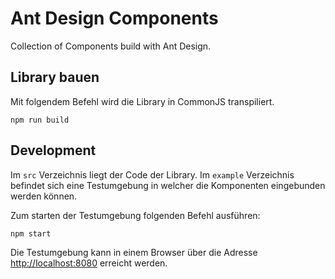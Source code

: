 # Ant Design Components

Collection of Components build with Ant Design.

## Library bauen

Mit folgendem Befehl wird die Library in CommonJS transpiliert.

    npm run build

## Development

Im `src` Verzeichnis liegt der Code der Library. Im `example` Verzeichnis befindet sich eine Testumgebung in welcher die Komponenten eingebunden werden können.

Zum starten der Testumgebung folgenden Befehl ausführen:

    npm start

Die Testumgebung kann in einem Browser über die Adresse [http://localhost:8080](http://localhost:8080) erreicht werden.
